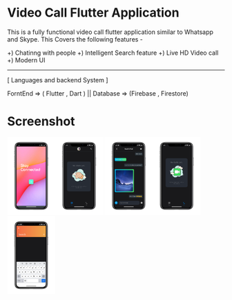 # Video Call Flutter Application

This is a fully functional video call flutter application similar to Whatsapp and Skype.
This Covers the following features -

+) Chatinng with people
+) Intelligent Search feature 
+) Live HD Video call
+) Modern UI

----------------------------------------------------------------------------------------------

[ Languages and backend System ]

ForntEnd => ( Flutter , Dart ) || 
Database => (Firebase , Firestore)


# Screenshot 

<img src="login.png" height="180"/><img src="home.png" height="180"/>
<img src="chat_screen.png" height="180"/><img src="call.png" height="180"/>
<img src="search_screen.png" height="180"/>



